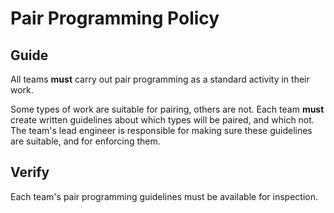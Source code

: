 # Pair Programming Policy

## ​Guide

All teams **must** carry out pair programming as a standard activity in their work.

Some types of work are suitable for pairing, others are not. Each team **must** create written guidelines about which types will be paired, and which not. The team's lead engineer is responsible for making sure these guidelines are suitable, and for enforcing them.

## Verify

Each team's pair programming guidelines must be available for inspection.

